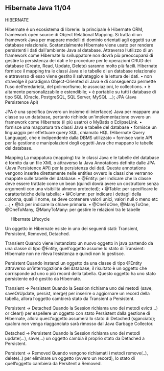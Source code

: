 ## Hibernate Java 11/04

HIBERNATE

Hibernate è un ecosistema di librerie: la principale è Hibernate ORM, framework open source di Object Relational Mapping. Si tratta di un framework Java per mappare modelli di dominio orientati agli oggetti su un database relazionale. Sostanzialmente Hibernate viene usato per rendere persistenti i dati dall'ambiente Java al database.
Attraverso l’utilizzo di un framework come Hibernate lo sviluppatore non dovrà più preoccuparsi di gestire la persistenza dei dati e le procedure per le operazioni CRUD dei database (Create, Read, Update, Delete) saranno molto più facili.
Hibernate fornisce il mapping tra le classi Java e le tabelle di un database relazionale e attraverso di esso viene gestito il salvataggio e la lettura dei dati.
•	non stravolge il paradigma Object-Oriented di Java e di conseguenza permette l’uso dell’eredarietà, del polimorfismo, le associazioni, le collections.
•	è altamente personalizzabile e estendibile;
•	è portabile su tutti i database di tipo SQL (Oracle, PostgreSQL, SQL Server, MySQL ...); 
JPA (Java Persistence Api)

JPA è una specifica (ovvero un insieme di interfacce) Java per mappare una classe su un database, pertanto richiede un'implementazione ovvero un framework come Hibernate (il più usatro) o MyBatis o EclipseLink.
•	fornisce una mappatura tra classi Java e tabelle del database
•	fornisce un linguaggio per effettuare query SQL, chiamato HQL (Hibernate Query Language), che è indipendente dalla DBMS utilizzato
•	fornisce varie API per la gestione e manipolazioni degli oggetti Java che mappano le tabelle del database.

Mapping
La mappatura (mapping) tra le classi Java e le tabelle del database è fornito da un file XML o attraverso la Java Annotations definite dalle JPA (Java Persistence API) per la persistenza dei dati. 
Queste annotations vengono inserite direttamente nelle entities ovvero le classi che verranno mappate sulle tabelle del database.
•	@Entity: per indicare che la classe deve essere trattate come un bean (quindi dovrà avere un costruttore senza argomenti con una visibilità almeno protected);
•	@Table: per specificare le caratteristiche della tabella;
•	@Column: per indicare i dettagli della colonna, quali il nome, se deve contenere valori unici, valori null o meno etc ...;
•	@Id: per indicare la chiave primaria.
•	@OneToOne, @ManyToOne, @OneToMany, @ManyToMany: per gestire le relazioni tra le tabelle

 
Hibernate Lifecycle

Un oggetto in Hibernate esiste in uno dei seguenti stati: Transient, Persistent, Removed, Detached.

Transient
Quando viene instanziato un nuovo oggetto in java partendo da una classe di tipo @Entity, quell’oggetto assume lo stato di Transient: Hibernate non ne rileva l’esistenza e quindi non lo gestisce.

Persistent
Quando instanzi un oggetto da una classe di tipo @Entity attraverso un’interrogazione del database, il risultato è un oggetto che corrisponde ad uno o più record della tabella. Questo oggetto ha uno stato persistente ed è gestito da Hibernate.

Transient -> Persistent
Quando la Session richiama uno dei metodi (save, saveOrUpdate, persist, merge) per inserire o aggiornare un record della tabella, allora l’oggetto cambierà stato da Transient a Persistent.

Persistent -> Detached
Quando la Session richiama uno dei metodi evict(...) or clear() per espellere un oggetto con stato Persistent dalla gestione di Hibernate, allora quest’oggetto assumerà lo stato di Detached (sganciato); qualora non venga riagganciato sarà rimosso dal Java Garbage Collector.

Detached -> Persistent
Quando la Session richiama uno dei metodi update(...), save(…) un oggetto cambia il proprio stato da Detached a Persistent.

Persistent -> Removed
Quando vengono richiamati i metodi remove(..), delete(..)  per eliminare un oggetto (ovvero un record), lo stato di quell’oggetto cambierà da Persitent a Removed.

